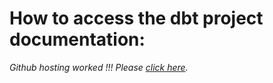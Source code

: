 # How to access the dbt project documentation:

_Github hosting worked !!! Please [click here](https://ursumarius.github.io/dbt-bootcamp-course/#!/model/model.dbtbootcamp.dim_hosts_cleansed)._
